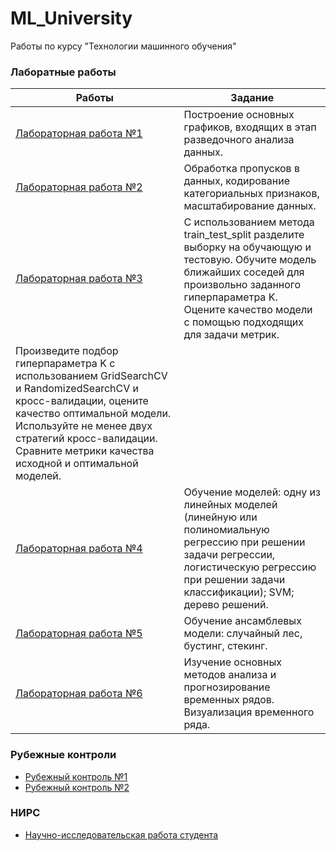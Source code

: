 # ML_University
Работы по курсу "Технологии машинного обучения"
### Лаборатные работы
| Работы | Задание |
| --- | --- |
| [Лабораторная работа №1](https://github.com/LordTemych/ML_University/tree/main/Labs/lab1) | Построение основных графиков, входящих в этап разведочного анализа данных. |
| [Лабораторная работа №2](https://github.com/LordTemych/ML_University/tree/main/Labs/lab2) | Обработка пропусков в данных, кодирование категориальных признаков, масштабирование данных. |
| [Лабораторная работа №3](https://github.com/LordTemych/ML_University/tree/main/Labs/lab3) | С использованием метода train_test_split разделите выборку на обучающую и тестовую. Обучите модель ближайших соседей для произвольно заданного гиперпараметра K. Оцените качество модели с помощью подходящих для задачи метрик.
Произведите подбор гиперпараметра K с использованием GridSearchCV и RandomizedSearchCV и кросс-валидации, оцените качество оптимальной модели. Используйте не менее двух стратегий кросс-валидации. Сравните метрики качества исходной и оптимальной моделей.|
| [Лабораторная работа №4](https://github.com/LordTemych/ML_University/tree/main/Labs/lab4) | Обучение моделей: одну из линейных моделей (линейную или полиномиальную регрессию при решении задачи регрессии, логистическую регрессию при решении задачи классификации); SVM; дерево решений.|
| [Лабораторная работа №5](https://github.com/LordTemych/ML_University/tree/main/Labs/lab5) | Обучение ансамблевых модели: случайный лес, бустинг, стекинг.|
| [Лабораторная работа №6](https://github.com/LordTemych/ML_University/tree/main/Labs/lab6) | Изучение основных методов анализа и прогнозирование временных рядов. Визуализация временного ряда.|
### Рубежные контроли
- [Рубежный контроль №1](https://github.com/LordTemych/ML_University/tree/main/RK/RK1)  
- [Рубежный контроль №2](https://github.com/LordTemych/ML_University/tree/main/RK/RK2) 
### НИРС
- [Научно-исследовательская работа студента](https://github.com/LordTemych/ML_University/tree/main/NIRS)
